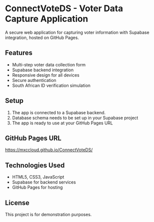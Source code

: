 # ConnectVoteDS - Voter Data Capture Application

A secure web application for capturing voter information with Supabase integration, hosted on GitHub Pages.

## Features

- Multi-step voter data collection form
- Supabase backend integration
- Responsive design for all devices
- Secure authentication
- South African ID verification simulation

## Setup

1. The app is connected to a Supabase backend.
2. Database schema needs to be set up in your Supabase project
3. The app is ready to use at your GitHub Pages URL

## GitHub Pages URL

https://mxccloud.github.io/ConnectVoteDS/

## Technologies Used

- HTML5, CSS3, JavaScript
- Supabase for backend services
- GitHub Pages for hosting

## License

This project is for demonstration purposes.
